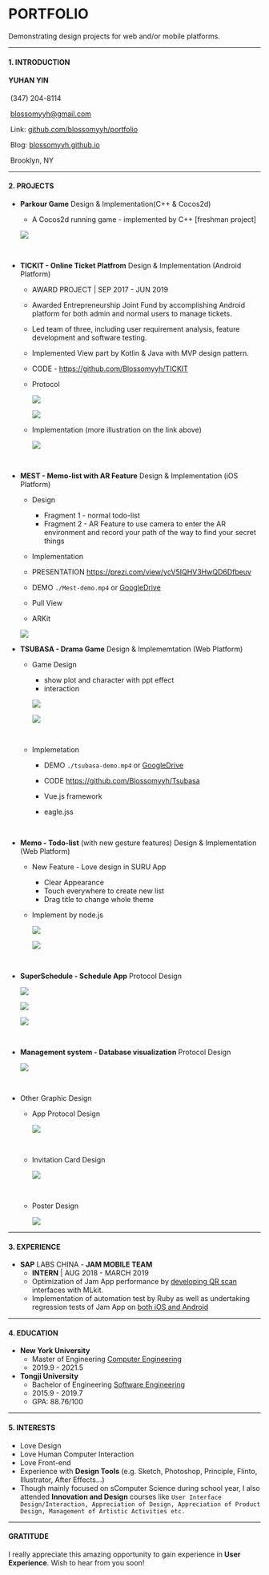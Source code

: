 # PORTFOLIO

Demonstrating design projects for web and/or mobile platforms.

----

#### 1. INTRODUCTION

####       **YUHAN YIN**

​	(347) 204-8114

​	blossomyyh@gmail.com

​	Link: [github.com/blossomyyh/portfolio](https://github.com/blossomyyh/portfolio)

​	Blog: [blossomyyh.github.io](https://blossomyyh.github.io)

​	Brooklyn, NY

-----

#### 2. PROJECTS

- **Parkour Game** Design & Implementation(C++ & Cocos2d)

  - A Cocos2d running game - implemented by C++ [freshman project]

  ![](./src/ParkourGame.png)

  ​

- **TICKIT - Online Ticket Platfrom** Design & Implementation  (Android Platform)

  - AWARD PROJECT | SEP 2017 - JUN 2019

  - Awarded Entrepreneurship Joint Fund by accomplishing Android platform for both admin and normal users to manage tickets.

  - Led team of three, including user requirement analysis, feature development and software testing.

  - Implemented View part by Kotlin & Java with MVP design pattern.

  - CODE - <https://github.com/Blossomyyh/TICKIT>

  - Protocol

    ![](./src/tickitp1.png)

    ![](./src/tickitp2.png)

  - Implementation (more illustration on the link above)

    ![](./src/tickiti1.png)

    ​

- **MEST - Memo-list with AR Feature** Design & Implementation  (iOS Platform)

  - Design

    - Fragment 1 - normal todo-list
    - Fragment 2 - AR Feature to use camera to enter the AR environment and record your path of the way to find your secret things

  -  Implementation

    - PRESENTATION  https://prezi.com/view/ycV5IQHV3HwQD6Dfbeuv
    - DEMO  `./Mest-demo.mp4` or [GoogleDrive](https://drive.google.com/file/d/1AfqG6D-o5UkfBPb9Rmh7v3TJXSz2ZZv6/view?usp=sharing)
    - Pull View
    - ARKit

    ![](./src/mest.png)

- **TSUBASA - Drama Game** Design & Implememtation  (Web Platform)

  - Game Design

    - show plot and character with ppt effect 
    - interaction 

    ![](./src/plot1.png)

    ![](./src/plot2.png)

    ​

  - Implemetation 

    - DEMO `./tsubasa-demo.mp4` or [GoogleDrive](https://drive.google.com/file/d/1UUo7E0S2Qwd5g5fcAD-Vp-hq_8qjEjRd/view?usp=sharing)

    - CODE  <https://github.com/Blossomyyh/Tsubasa>

    - Vue.js  framework

    - eagle.jss

      ​

- **Memo - Todo-list** (with new gesture features) Design & Implementation  (Web Platform)

  - New Feature - Love design in SURU App 

    - Clear Appearance
    - Touch everywhere to create new list
    - Drag title to change whole theme

  - Implement by node.js

    ![](/Users/yuhanyin/portfolio/src/mest1.png)

    ![](/Users/yuhanyin/portfolio/src/mest2.png)

    ​

- **SuperSchedule - Schedule App** Protocol Design

  ![](./src/c1.png)

  ![](./src/c2.png)

  ![](./src/c3.png)

  ​

- **Management system - Database visualization** Protocol Design

  ![](./src/manage.png)

  ​

- Other Graphic Design

  - App Protocol Design

    ![](./src/a1.png)

    ​

  - Invitation Card Design

    ![](./src/a2.png)

    ​

  - Poster Design

    ![](./src/a3.png)

----

#### 3. EXPERIENCE

- **SAP** LABS CHINA - **JAM MOBILE TEAM**
  - **INTERN** | AUG 2018 - MARCH 2019
  - Optimization of Jam App performance by <u>developing QR scan</u> interfaces with MLkit.
  - Implementation of automation test by Ruby as well as undertaking regression tests of Jam App on <u>both iOS and Android</u>

------

#### 4. EDUCATION

- **New York University**
  - Master of Engineering <u>Computer Engineering</u>
  - 2019.9 - 2021.5
- **Tongji University**
  - Bachelor of Engineering <u>Software Engineering</u>
  - 2015.9 - 2019.7 
  - GPA: 88.76/100

----

#### 5. INTERESTS

- Love Design
- Love Human Computer Interaction
- Love Front-end
- Experience with **Design Tools** (e.g. Sketch, Photoshop, Principle, Flinto, Illustrator, After Effects…)
- Though mainly focused on sComputer Science during school year, I also attended **Innovation and Design** courses like `User Interface Design/Interaction, Appreciation of Design, Appreciation of Product Design, Management of Artistic Activities etc.`

-----

#### GRATITUDE

I really appreciate this amazing opportunity to gain experience in **User Experience**. Wish to hear from you soon!